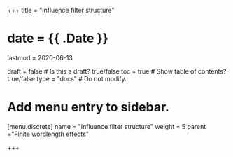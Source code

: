 +++
title = "Influence filter structure"

# date = {{ .Date }}
lastmod = 2020-06-13

draft = false  # Is this a draft? true/false
toc = true  # Show table of contents? true/false
type = "docs"  # Do not modify.

# Add menu entry to sidebar.
[menu.discrete]
  name = "Influence filter structure"
  weight = 5
  parent ="Finite wordlength effects"

+++
